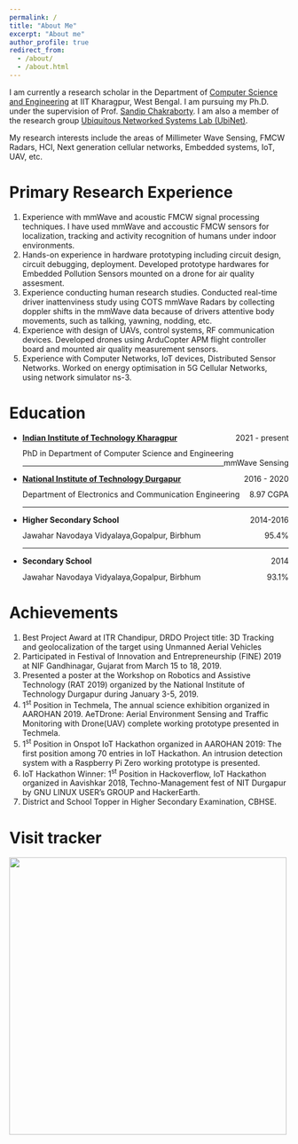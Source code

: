 ```yaml
---
permalink: /
title: "About Me"
excerpt: "About me"
author_profile: true
redirect_from: 
  - /about/
  - /about.html
---
```


I am currently a research scholar in the Department of [Computer Science and Engineering](http://cse.iitkgp.ac.in/) at IIT Kharagpur, West Bengal. I am pursuing my Ph.D. under the supervision of Prof. [Sandip Chakraborty](https://cse.iitkgp.ac.in/~sandipc/). I am also a member of the research group [Ubiquitous Networked Systems Lab (UbiNet)](https://cse.iitkgp.ac.in/resgrp/ubinet/).

My research interests include the areas of Millimeter Wave Sensing, FMCW Radars, HCI, Next generation cellular networks, Embedded systems, IoT, UAV, etc.


Primary Research Experience
======
1. Experience with mmWave and acoustic FMCW signal processing techniques. I have used mmWave and accoustic FMCW  sensors for localization, tracking and activity recognition of humans under indoor environments.
1. Hands-on experience in hardware prototyping including circuit design, circuit debugging, deployment. Developed prototype hardwares for Embedded Pollution Sensors mounted on a drone for air quality assesment. 
1. Experience conducting human research studies. Conducted real-time driver inattenviness study using COTS mmWave Radars by collecting doppler shifts in the mmWave data because of drivers attentive body movements, such as talking, yawning, nodding, etc. 
1. Experience with design of UAVs, control systems, RF communication devices. Developed drones using ArduCopter APM flight controller board and mounted air quality measurement sensors.
1. Experience with Computer Networks, IoT devices, Distributed Sensor Networks. Worked on energy optimisation in 5G Cellular Networks, using network simulator ns-3.

Education
======
* <p style="margin-bottom: 1em;  margin-top: 1em;"><a href="http://iitkgp.ac.in/"><strong>Indian Institute of Technology Kharagpur </strong></a> <span style="float: right; ">2021 - present</span></p><p style="margin-bottom: 0em;  margin-top: -0.2em;">PhD in Department of Computer Science and Engineering <span style="float: right; ">mmWave Sensing</span></p><hr />
* <p style="margin-bottom: 1em;  margin-top: 1em;"><a href="https://nitdgp.ac.in/"> <strong>National Institute of Technology Durgapur </strong></a> <span style="float: right; ">2016 - 2020</span></p><p style="margin-bottom: 0em;  margin-top: -0.2em;">Department of Electronics and Communication Engineering <span style="float: right; ">8.97 CGPA</span></p><hr />
* <p style="margin-bottom: 1em;  margin-top: 1em;"><strong>Higher Secondary School</strong> <span style="float: right; ">2014-2016</span></p><p style="margin-bottom: 0em;  margin-top: -0.2em;">Jawahar Navodaya Vidyalaya,Gopalpur, Birbhum <span style="float: right; ">95.4%</span></p><hr />
* <p style="margin-bottom: 1em;  margin-top: 1em;"><strong>Secondary School</strong> <span style="float: right; ">2014</span></p><p style="margin-bottom: 1em;  margin-top: -0.2em;">Jawahar Navodaya Vidyalaya,Gopalpur, Birbhum <span style="float: right; ">93.1%</span></p>

Achievements
======
1. Best Project Award at ITR Chandipur, DRDO Project title: 3D Tracking and geolocalization of
the target using Unmanned Aerial Vehicles
1. Participated in Festival of Innovation and Entrepreneurship (FINE) 2019 at NIF Gandhinagar,
Gujarat from March 15 to 18, 2019.
1. Presented a poster at the Workshop on Robotics and Assistive Technology (RAT 2019) organized
by the National Institute of Technology Durgapur during January 3-5, 2019.
1. 1<sup>st</sup> Position in Techmela, The annual science exhibition organized in AAROHAN 2019. AeTDrone: Aerial Environment Sensing and Traffic Monitoring with Drone(UAV) complete working
prototype presented in Techmela.
1. 1<sup>st</sup> Position in Onspot IoT Hackathon organized in AAROHAN 2019: The first position among
70 entries in IoT Hackathon. An intrusion detection system with a Raspberry Pi Zero working
prototype is presented.
1. IoT Hackathon Winner: 1<sup>st</sup> Position in Hackoverflow, IoT Hackathon organized in Aavishkar
2018, Techno-Management fest of NIT Durgapur by GNU LINUX USER’s GROUP and HackerEarth.
1. District and School Topper in Higher Secondary Examination, CBHSE.


Visit tracker
======
<a href="https://clustrmaps.com/site/1bupr" title="Visit tracker"><img src="//www.clustrmaps.com/map_v2.png?d=_J1bSlDqkAH17JefeoWFvBNFiw5CU7WL6bDNDBzGUUw&cl=ffffff" width="500"></a>
